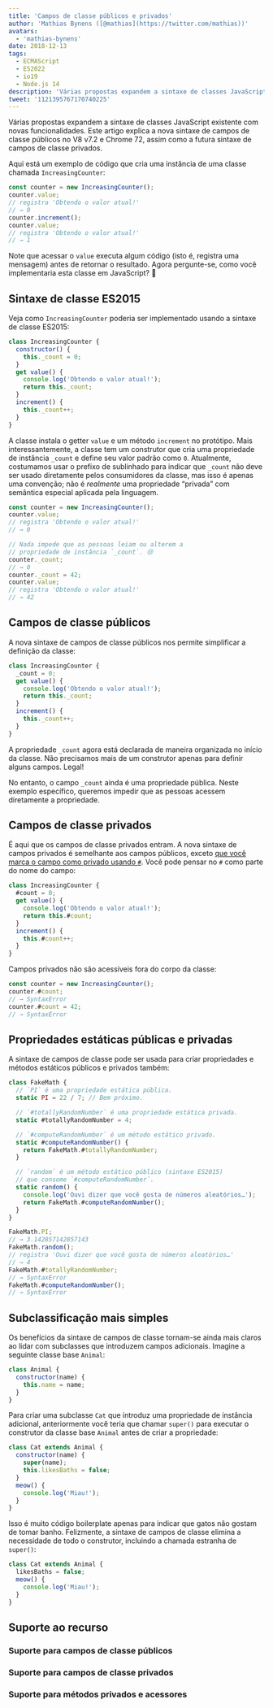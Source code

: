 ```yaml
---
title: 'Campos de classe públicos e privados'
author: 'Mathias Bynens ([@mathias](https://twitter.com/mathias))'
avatars:
  - 'mathias-bynens'
date: 2018-12-13
tags:
  - ECMAScript
  - ES2022
  - io19
  - Node.js 14
description: 'Várias propostas expandem a sintaxe de classes JavaScript existente com novas funcionalidades. Este artigo explica a nova sintaxe de campos de classe públicos no V8 v7.2 e Chrome 72, assim como a futura sintaxe de campos de classe privados.'
tweet: '1121395767170740225'
---
```

Várias propostas expandem a sintaxe de classes JavaScript existente com novas funcionalidades. Este artigo explica a nova sintaxe de campos de classe públicos no V8 v7.2 e Chrome 72, assim como a futura sintaxe de campos de classe privados.

Aqui está um exemplo de código que cria uma instância de uma classe chamada `IncreasingCounter`:

```js
const counter = new IncreasingCounter();
counter.value;
// registra 'Obtendo o valor atual!'
// → 0
counter.increment();
counter.value;
// registra 'Obtendo o valor atual!'
// → 1
```

Note que acessar o `value` executa algum código (isto é, registra uma mensagem) antes de retornar o resultado. Agora pergunte-se, como você implementaria esta classe em JavaScript? 🤔

## Sintaxe de classe ES2015

Veja como `IncreasingCounter` poderia ser implementado usando a sintaxe de classe ES2015:

```js
class IncreasingCounter {
  constructor() {
    this._count = 0;
  }
  get value() {
    console.log('Obtendo o valor atual!');
    return this._count;
  }
  increment() {
    this._count++;
  }
}
```

A classe instala o getter `value` e um método `increment` no protótipo. Mais interessantemente, a classe tem um construtor que cria uma propriedade de instância `_count` e define seu valor padrão como `0`. Atualmente, costumamos usar o prefixo de sublinhado para indicar que `_count` não deve ser usado diretamente pelos consumidores da classe, mas isso é apenas uma convenção; não é _realmente_ uma propriedade “privada” com semântica especial aplicada pela linguagem.

<!--truncate-->
```js
const counter = new IncreasingCounter();
counter.value;
// registra 'Obtendo o valor atual!'
// → 0

// Nada impede que as pessoas leiam ou alterem a
// propriedade de instância `_count`. 😢
counter._count;
// → 0
counter._count = 42;
counter.value;
// registra 'Obtendo o valor atual!'
// → 42
```

## Campos de classe públicos

A nova sintaxe de campos de classe públicos nos permite simplificar a definição da classe:

```js
class IncreasingCounter {
  _count = 0;
  get value() {
    console.log('Obtendo o valor atual!');
    return this._count;
  }
  increment() {
    this._count++;
  }
}
```

A propriedade `_count` agora está declarada de maneira organizada no início da classe. Não precisamos mais de um construtor apenas para definir alguns campos. Legal!

No entanto, o campo `_count` ainda é uma propriedade pública. Neste exemplo específico, queremos impedir que as pessoas acessem diretamente a propriedade.

## Campos de classe privados

É aqui que os campos de classe privados entram. A nova sintaxe de campos privados é semelhante aos campos públicos, exceto [que você marca o campo como privado usando `#`](https://github.com/tc39/proposal-class-fields/blob/master/PRIVATE_SYNTAX_FAQ.md). Você pode pensar no `#` como parte do nome do campo:

```js
class IncreasingCounter {
  #count = 0;
  get value() {
    console.log('Obtendo o valor atual!');
    return this.#count;
  }
  increment() {
    this.#count++;
  }
}
```

Campos privados não são acessíveis fora do corpo da classe:

```js
const counter = new IncreasingCounter();
counter.#count;
// → SyntaxError
counter.#count = 42;
// → SyntaxError
```

## Propriedades estáticas públicas e privadas

A sintaxe de campos de classe pode ser usada para criar propriedades e métodos estáticos públicos e privados também:

```js
class FakeMath {
  // `PI` é uma propriedade estática pública.
  static PI = 22 / 7; // Bem próximo.

  // `#totallyRandomNumber` é uma propriedade estática privada.
  static #totallyRandomNumber = 4;

  // `#computeRandomNumber` é um método estático privado.
  static #computeRandomNumber() {
    return FakeMath.#totallyRandomNumber;
  }

  // `random` é um método estático público (sintaxe ES2015)
  // que consome `#computeRandomNumber`.
  static random() {
    console.log('Ouvi dizer que você gosta de números aleatórios…');
    return FakeMath.#computeRandomNumber();
  }
}

FakeMath.PI;
// → 3.142857142857143
FakeMath.random();
// registra 'Ouvi dizer que você gosta de números aleatórios…'
// → 4
FakeMath.#totallyRandomNumber;
// → SyntaxError
FakeMath.#computeRandomNumber();
// → SyntaxError
```

## Subclassificação mais simples

Os benefícios da sintaxe de campos de classe tornam-se ainda mais claros ao lidar com subclasses que introduzem campos adicionais. Imagine a seguinte classe base `Animal`:

```js
class Animal {
  constructor(name) {
    this.name = name;
  }
}
```

Para criar uma subclasse `Cat` que introduz uma propriedade de instância adicional, anteriormente você teria que chamar `super()` para executar o construtor da classe base `Animal` antes de criar a propriedade:

```js
class Cat extends Animal {
  constructor(name) {
    super(name);
    this.likesBaths = false;
  }
  meow() {
    console.log('Miau!');
  }
}
```

Isso é muito código boilerplate apenas para indicar que gatos não gostam de tomar banho. Felizmente, a sintaxe de campos de classe elimina a necessidade de todo o construtor, incluindo a chamada estranha de `super()`:

```js
class Cat extends Animal {
  likesBaths = false;
  meow() {
    console.log('Miau!');
  }
}
```

## Suporte ao recurso

### Suporte para campos de classe públicos

<feature-support chrome="72 /blog/v8-release-72#public-class-fields"
                 firefox="sim https://developer.mozilla.org/en-US/docs/Mozilla/Firefox/Releases/69#JavaScript"
                 safari="sim https://bugs.webkit.org/show_bug.cgi?id=174212"
                 nodejs="12 https://twitter.com/mathias/status/1120700101637353473"
                 babel="sim https://babeljs.io/docs/en/babel-plugin-proposal-class-properties"></feature-support>

### Suporte para campos de classe privados

<feature-support chrome="74 /blog/v8-release-74#private-class-fields"
                 firefox="90 https://spidermonkey.dev/blog/2021/05/03/private-fields-ship.html"
                 safari="sim"
                 nodejs="12 https://twitter.com/mathias/status/1120700101637353473"
                 babel="sim https://babeljs.io/docs/en/babel-plugin-proposal-class-properties"></feature-support>

### Suporte para métodos privados e acessores

<feature-support chrome="84 /blog/v8-release-84#private-methods-and-accessors"
                 firefox="90 https://spidermonkey.dev/blog/2021/05/03/private-fields-ship.html"
                 safari="sim https://webkit.org/blog/11989/new-webkit-features-in-safari-15/"
                 nodejs="14.6.0"
                 babel="sim https://babeljs.io/docs/en/babel-plugin-proposal-private-methods"></feature-support>
